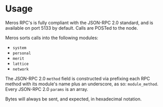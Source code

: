 # Usage

Meros RPC's is fully compliant with the JSON-RPC 2.0 standard, and is available on port 5133 by default. Calls are POSTed to the node.

Meros sorts calls into the following modules:
- `system`
- `personal`
- `merit`
- `lattice`
- `network`

The JSON-RPC 2.0 `method` field is constructed via prefixing each RPC method with its module's name plus an underscore, as so: `module_method`. Every JSON-RPC 2.0 `params` is an array.

Bytes will always be sent, and expected, in hexadecimal notation.
